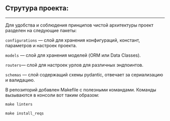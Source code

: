 ## Струтура проекта:

-- ---

Для удобства и соблюдения принципов чистой архитектуры проект разделен на следующие пакеты:

`configurations` — слой для хранения конфигураций, констант, параметров и настроек проекта.

`models` — слой для хранения моделей (ORM или Data Classes).

`routers`— слой для настроек урлов для различных эндпоинтов.

`schemas` — слой содержащий схемы pydantic, отвечает за сериализацию и валидацию.


В репозиторий добавлен Makefile с полезными командами. Команды вызываются в консоли вот таким образом:

```makefile
make linters

make install_reqs
```

